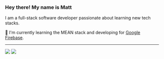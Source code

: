 ### Hey there! My name is Matt

I am a full-stack software developer passionate about learning new tech stacks.

🌱 I'm currently learning the MEAN stack and developing for [Google Firebase](https://firebase.google.com/).

---


<a href="https://www.linkedin.com/in/matthew-h-irby/" alt="LinkedIn" target="_blank"><img src="https://img.shields.io/badge/Connect-blue?logo=linkedin&style=plastic" /></a>
<a href="mailto:m@irby.io" target="_blank"><img src="https://img.shields.io/badge/Email-black?logo=microsoft&style=plastic" /></a>
